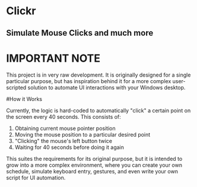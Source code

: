 # Clickr
## Simulate Mouse Clicks and much more

# IMPORTANT NOTE
This project is in very raw development. It is originally designed for a single particular purpose, but has inspiration behind it for a more complex user-scripted solution to automate UI interactions with your Windows desktop.

#How it Works

Currently, the logic is hard-coded to automatically "click" a certain point on the screen every 40 seconds. This consists of:

 1. Obtaining current mouse pointer position
 2. Moving the mouse position to a particular desired point
 3. "Clicking" the mouse's left button twice
 4. Waiting for 40 seconds before doing it again
 
This suites the requirements for its original purpose, but it is intended to grow into a more complex environment, where you can create your own schedule, simulate keyboard entry, gestures, and even write your own script for UI automation.

